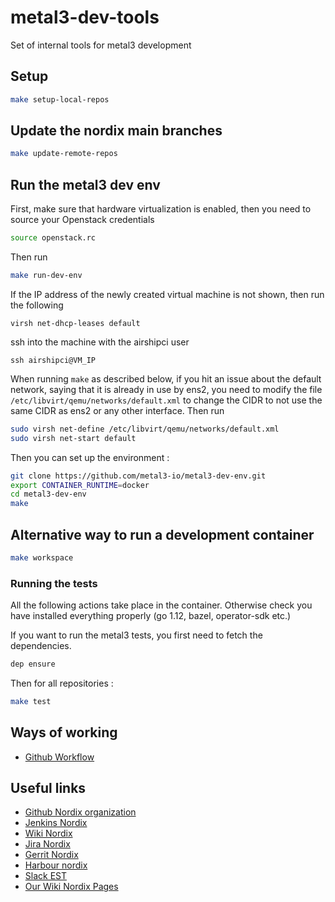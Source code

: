 # metal3-dev-tools

Set of internal tools for metal3 development

## Setup

```sh
make setup-local-repos
```

## Update the nordix main branches

```sh
make update-remote-repos
```

## Run the metal3 dev env

First, make sure that hardware virtualization is enabled, then you need to
source your Openstack credentials

```sh
source openstack.rc
```

Then run

```sh
make run-dev-env
```

If the IP address of the newly created virtual machine is not shown, then run the following

```
virsh net-dhcp-leases default
```

ssh into the machine with the airshipci user

```
ssh airshipci@VM_IP
```

When running ```make``` as described below, if you hit an issue about the default network, saying that it is already in use
by ens2, you need to modify the file ```/etc/libvirt/qemu/networks/default.xml```
to change the CIDR to not use the same CIDR as ens2 or any other interface.
Then run

```sh
sudo virsh net-define /etc/libvirt/qemu/networks/default.xml
sudo virsh net-start default
```

Then you can set up the environment :

```sh
git clone https://github.com/metal3-io/metal3-dev-env.git
export CONTAINER_RUNTIME=docker
cd metal3-dev-env
make
```

## Alternative way to run a development container

```sh
make workspace
```

### Running the tests

All the following actions take place in the container. Otherwise
check you have installed everything properly (go 1.12, bazel, operator-sdk etc.)

If you want to run the metal3 tests, you first need to fetch the dependencies.

```sh
dep ensure
```

Then for all repositories :

```sh
make test
```

## Ways of working

* [Github Workflow](wow/github-workflow.md)

## Useful links

* [Github Nordix organization](https://github.com/Nordix)
* [Jenkins Nordix](https://jenkins.nordix.org)
* [Wiki Nordix](https://wiki.nordix.org/)
* [Jira Nordix](https://jira.nordix.org/secure/Dashboard.jspa)
* [Gerrit Nordix](https://gerrit.nordix.org)
* [Harbour nordix](https://registry.nordix.org)
* [Slack EST](estech-group.slack.com)
* [Our Wiki Nordix Pages](https://wiki.nordix.org/display/CPI/Cloud+and+Programmable+Infrastructure)
